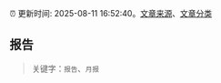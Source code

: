 :alarm_clock: 更新时间: 2025-08-11 16:52:40。[文章来源](/README.md)、[文章分类](/TAGS.md)

## 报告


> 关键字：`报告`、`月报`



